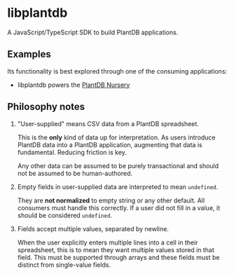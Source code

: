 # libplantdb

A JavaScript/TypeScript SDK to build PlantDB applications.

## Examples

Its functionality is best explored through one of the consuming applications:

-   libplantdb powers the [PlantDB Nursery](https://github.com/oliversalzburg/plantdb/tree/main/packages/plant-nursery)

## Philosophy notes

1. "User-supplied" means CSV data from a PlantDB spreadsheet.

    This is the **only** kind of data up for interpretation. As users introduce PlantDB data into a PlantDB application, augmenting that data is fundamental. Reducing friction is key.

    Any other data can be assumed to be purely transactional and should not be assumed to be human-authored.

2. Empty fields in user-supplied data are interpreted to mean `undefined`.

    They are **not normalized** to empty string or any other default. All consumers must handle this correctly. If a user did not fill in a value, it should be considered `undefined`.

3. Fields accept multiple values, separated by newline.

    When the user explicitly enters multiple lines into a cell in their spreadsheet, this is to mean they want multiple values stored in that field. This must be supported through arrays and these fields must be distinct from single-value fields.
